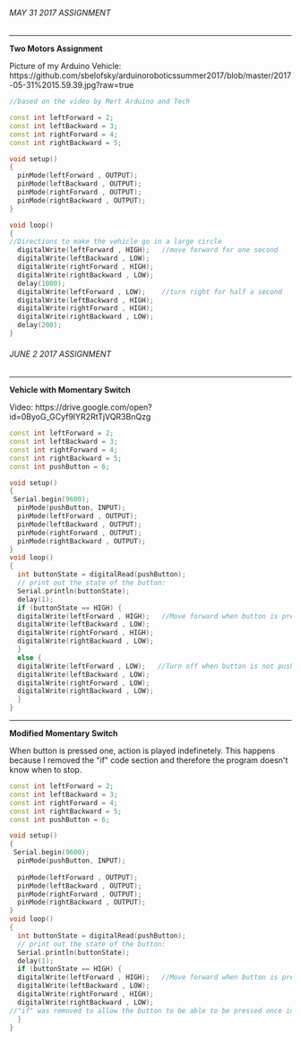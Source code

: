 ###### MAY 31 2017 ASSIGNMENT
___

**Two Motors Assignment**
<p>Picture of my Arduino Vehicle: https://github.com/sbelofsky/arduinoroboticssummer2017/blob/master/2017-05-31%2015.59.39.jpg?raw=true</p>

```c++
//based on the video by Mert Arduino and Tech

const int leftForward = 2;
const int leftBackward = 3;
const int rightForward = 4;
const int rightBackward = 5;

void setup() 
{
  pinMode(leftForward , OUTPUT);
  pinMode(leftBackward , OUTPUT);
  pinMode(rightForward , OUTPUT);
  pinMode(rightBackward , OUTPUT);
}

void loop()
{
//Directions to make the vehicle go in a large circle
  digitalWrite(leftForward , HIGH);   //move forward for one second
  digitalWrite(leftBackward , LOW);
  digitalWrite(rightForward , HIGH);
  digitalWrite(rightBackward , LOW);
  delay(1000);
  digitalWrite(leftForward , LOW);    //turn right for half a second
  digitalWrite(leftBackward , HIGH);
  digitalWrite(rightForward , HIGH);
  digitalWrite(rightBackward , LOW);
  delay(200);
}
```
###### JUNE 2 2017 ASSIGNMENT
___

**Vehicle with Momentary Switch**
<p> Video: https://drive.google.com/open?id=0ByoG_GCyf9IYR2RtTjVQR3BnQzg </p>

```c++
const int leftForward = 2;
const int leftBackward = 3;
const int rightForward = 4;
const int rightBackward = 5;
const int pushButton = 6;

void setup() 
{
 Serial.begin(9600);
  pinMode(pushButton, INPUT);
  pinMode(leftForward , OUTPUT);
  pinMode(leftBackward , OUTPUT);
  pinMode(rightForward , OUTPUT);
  pinMode(rightBackward , OUTPUT);
}
void loop()
{
  int buttonState = digitalRead(pushButton);
  // print out the state of the button:
  Serial.println(buttonState);
  delay(1);        
  if (buttonState == HIGH) {
  digitalWrite(leftForward , HIGH);   //Move forward when button is pressed
  digitalWrite(leftBackward , LOW);
  digitalWrite(rightForward , HIGH);
  digitalWrite(rightBackward , LOW);
  }
  else {
  digitalWrite(leftForward , LOW);   //Turn off when button is not pushed
  digitalWrite(leftBackward , LOW);
  digitalWrite(rightForward , LOW);
  digitalWrite(rightBackward , LOW);
  }
}
```

___

**Modified Momentary Switch**
<p>When button is pressed one, action is played indefinetely. This happens because I removed the "if" code section and therefore the program doesn't know when to stop.</p>

```c++
const int leftForward = 2;
const int leftBackward = 3;
const int rightForward = 4;
const int rightBackward = 5;
const int pushButton = 6;

void setup() 
{
 Serial.begin(9600);
  pinMode(pushButton, INPUT);
  
  pinMode(leftForward , OUTPUT);
  pinMode(leftBackward , OUTPUT);
  pinMode(rightForward , OUTPUT);
  pinMode(rightBackward , OUTPUT);
}
void loop()
{
  int buttonState = digitalRead(pushButton);
  // print out the state of the button:
  Serial.println(buttonState);
  delay(1);        
  if (buttonState == HIGH) {
  digitalWrite(leftForward , HIGH);   //Move forward when button is pressed
  digitalWrite(leftBackward , LOW);
  digitalWrite(rightForward , HIGH);
  digitalWrite(rightBackward , LOW);
//"if" was removed to allow the button to be able to be pressed once instead of being held down
  }
}
